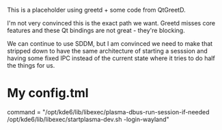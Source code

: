 This is a placeholder using greetd + some code from QtGreetD.

I'm not very convinced this is the exact path we want. 
  Greetd misses core features
  and these Qt bindings are not great - they're blocking.

We can continue to use SDDM, but I am convinced we need to make that stripped down to have the same architecture of starting a sesssion and having some fixed IPC instead of the current state where it tries to do half the things for us.


# My config.tml

command = "/opt/kde6/lib/libexec/plasma-dbus-run-session-if-needed /opt/kde6/lib/libexec/startplasma-dev.sh -login-wayland"
